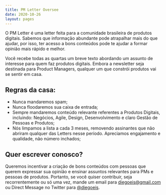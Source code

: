 ```yaml
---
title: PM Letter Oversee
date: 2020-10-26
layout: pages
---
```


O PM Letter é uma letter feita para a comunidade brasileira de produtos digitais. Sabemos que informação abundante pode atrapalhar mais do que ajudar, por isso, ter acesso a bons conteúdos pode te ajudar a formar opinião mais rápido e melhor.

Você recebe todas as quartas um breve texto abordando um assunto de interesse para quem faz produtos digitais. Embora a newsletter seja destinada para Product Managers, qualquer um que constrói produtos vai se sentir em casa.

## Regras da casa:

- Nunca mandaremos spam;
- Nunca floodaremos sua caixa de entrada;
- Sempre mandaremos conteúdo relevante referentes a Produtos Digitais, incluindo: Negócios, Agile, Design, Desenvolvimento e claro Gestão de Pessoas e Produtos;
- Nós limpamos a lista a cada 3 meses, removendo assinantes que não abriram qualquer das Letters nesse período. Apreciamos engajamento e qualidade, não número inchados;

## Quer escrever conosco?

Queremos incentivar a criação de bons conteúdos com pessoas que querem expressar sua opinião e ensinar assuntos relevantes para PMs e pessoas de produtos. Portanto, se você quiser contribuir, seja recorrentemente ou só uma vez, mande um email para [diegoeis@gmail.com](mailto:diegoeis@gmail.com) ou Direct Message no Twitter para [@diegoeis](https://twitter.com/diegoeis).
